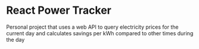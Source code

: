 # React Power Tracker
Personal project that uses a web API to query electricity prices for the current day and calculates savings per kWh compared to other times during the day
